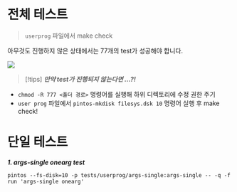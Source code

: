 # 전체 테스트

> `userprog` 파일에서 make check

아무것도 진행하지 않은 상태에서는 77개의 test가 성공해야 합니다.

![](https://i.imgur.com/zqomE8C.png)


>[!tips]
***만약 test가 진행되지 않는다면 ...?!***
- `chmod -R 777 <폴더 경로>` 명령어를 실행해 하위 디렉토리에 수정 권한 주기
- `user prog` 파일에서 `pintos-mkdisk filesys.dsk 10` 명령어 실행 후 make check!

# 단일 테스트

***1. args-single onearg test***
```
pintos --fs-disk=10 -p tests/userprog/args-single:args-single -- -q -f run 'args-single onearg'
```
